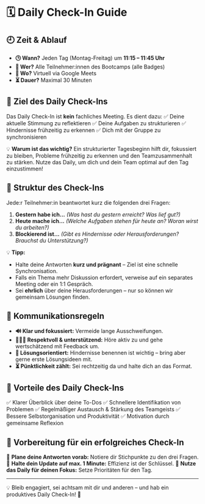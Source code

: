 # 🗓 Daily Check-In Guide

## 🕘 Zeit & Ablauf
- **🕒 Wann?** Jeden Tag (Montag-Freitag) um **11:15 – 11:45 Uhr**
- **👥 Wer?** Alle Teilnehmer:innen des Bootcamps (alle Badges)
- **📍 Wo?** Virtuell via Google Meets
- **⏳ Dauer?** Maximal 30 Minuten

## 🎯 Ziel des Daily Check-Ins
Das Daily Check-In ist **kein** fachliches Meeting. Es dient dazu:
✅ Deine aktuelle Stimmung zu reflektieren
✅ Deine Aufgaben zu strukturieren
✅ Hindernisse frühzeitig zu erkennen
✅ Dich mit der Gruppe zu synchronisieren

💡 **Warum ist das wichtig?**
Ein strukturierter Tagesbeginn hilft dir, fokussiert zu bleiben, Probleme frühzeitig zu erkennen und den Teamzusammenhalt zu stärken. Nutze das Daily, um dich und dein Team optimal auf den Tag einzustimmen!

## 🔄 Struktur des Check-Ins
Jede:r Teilnehmer:in beantwortet kurz die folgenden drei Fragen:
1. **Gestern habe ich...** _(Was hast du gestern erreicht? Was lief gut?)_
2. **Heute mache ich...** _(Welche Aufgaben stehen für heute an? Woran wirst du arbeiten?)_
3. **Blockierend ist...** _(Gibt es Hindernisse oder Herausforderungen? Brauchst du Unterstützung?)_

💡 **Tipp:**
- Halte deine Antworten **kurz und prägnant** – Ziel ist eine schnelle Synchronisation.
- Falls ein Thema mehr Diskussion erfordert, verweise auf ein separates Meeting oder ein 1:1 Gespräch.
- Sei **ehrlich** über deine Herausforderungen – nur so können wir gemeinsam Lösungen finden.

## 💬 Kommunikationsregeln
- **🔊 Klar und fokussiert:** Vermeide lange Ausschweifungen.
- **🧑‍🤝‍🧑 Respektvoll & unterstützend:** Höre aktiv zu und gehe wertschätzend mit Feedback um.
- **🚀 Lösungsorientiert:** Hindernisse benennen ist wichtig – bring aber gerne erste Lösungsideen mit.
- **⏳ Pünktlichkeit zählt:** Sei rechtzeitig da und halte dich an das Format.

## 🚀 Vorteile des Daily Check-Ins
✅ Klarer Überblick über deine To-Dos
✅ Schnellere Identifikation von Problemen
✅ Regelmäßiger Austausch & Stärkung des Teamgeists
✅ Bessere Selbstorganisation und Produktivität
✅ Motivation durch gemeinsame Reflexion

## 📌 Vorbereitung für ein erfolgreiches Check-In
🔹 **Plane deine Antworten vorab:** Notiere dir Stichpunkte zu den drei Fragen.
🔹 **Halte dein Update auf max. 1 Minute:** Effizienz ist der Schlüssel.
🔹 **Nutze das Daily für deinen Fokus:** Setze Prioritäten für den Tag.

---

💡 Bleib engagiert, sei achtsam mit dir und anderen – und hab ein produktives Daily Check-In! 🚀

